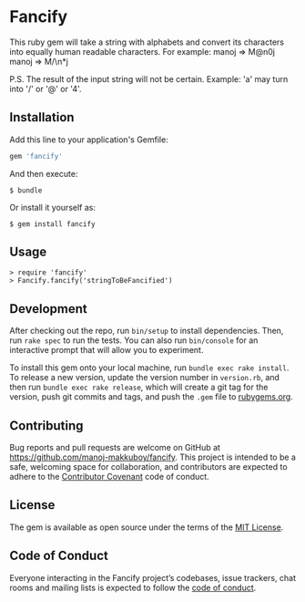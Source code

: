 # Fancify

This ruby gem will take a string with alphabets and convert its characters into equally human readable characters. For example:
  manoj => M@n0j
  manoj => M/\n*j

  P.S. The result of the input string will not be certain. Example: 'a' may turn into '/\' or '@' or '4'.


## Installation

Add this line to your application's Gemfile:

```ruby
gem 'fancify'
```

And then execute:

    $ bundle

Or install it yourself as:

    $ gem install fancify

## Usage

    > require 'fancify'
    > Fancify.fancify('stringToBeFancified')

## Development

After checking out the repo, run `bin/setup` to install dependencies. Then, run `rake spec` to run the tests. You can also run `bin/console` for an interactive prompt that will allow you to experiment.

To install this gem onto your local machine, run `bundle exec rake install`. To release a new version, update the version number in `version.rb`, and then run `bundle exec rake release`, which will create a git tag for the version, push git commits and tags, and push the `.gem` file to [rubygems.org](https://rubygems.org).

## Contributing

Bug reports and pull requests are welcome on GitHub at https://github.com/manoj-makkuboy/fancify. This project is intended to be a safe, welcoming space for collaboration, and contributors are expected to adhere to the [Contributor Covenant](http://contributor-covenant.org) code of conduct.

## License

The gem is available as open source under the terms of the [MIT License](https://opensource.org/licenses/MIT).

## Code of Conduct

Everyone interacting in the Fancify project’s codebases, issue trackers, chat rooms and mailing lists is expected to follow the [code of conduct](https://github.com/manoj-makkuboy/fancify/blob/master/CODE_OF_CONDUCT.md).
